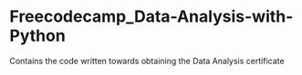 # Freecodecamp_Data-Analysis-with-Python
Contains the code written towards obtaining the Data Analysis certificate
